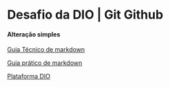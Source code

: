 # Desafio da DIO | Git Github

#### Alteração simples

[Guia Técnico de markdown](https://www.markdownguide.org/basic-syntax/)

[Guia prático de markdown](https://docs.pipz.com/central-de-ajuda/learning-center/guia-basico-de-markdown#open)

[Plataforma DIO](https://www.dio.me/)
